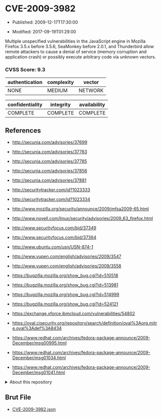 # CVE-2009-3982

- Published: 2009-12-17T17:30:00

- Modified: 2017-09-19T01:29:00

Multiple unspecified vulnerabilities in the JavaScript engine in Mozilla Firefox 3.5.x before 3.5.6, SeaMonkey before 2.0.1, and Thunderbird allow remote attackers to cause a denial of service (memory corruption and application crash) or possibly execute arbitrary code via unknown vectors.

### CVSS Score: **9.3**

| authentication | complexity | vector |
| --- | --- | --- |
| NONE | MEDIUM | NETWORK |

| confidentiality | integrity | availability |
| --- | --- | --- |
| COMPLETE | COMPLETE | COMPLETE |

## References

* http://secunia.com/advisories/37699

* http://secunia.com/advisories/37783

* http://secunia.com/advisories/37785

* http://secunia.com/advisories/37856

* http://secunia.com/advisories/37881

* http://securitytracker.com/id?1023333

* http://securitytracker.com/id?1023334

* http://www.mozilla.org/security/announce/2009/mfsa2009-65.html

* http://www.novell.com/linux/security/advisories/2009_63_firefox.html

* http://www.securityfocus.com/bid/37349

* http://www.securityfocus.com/bid/37364

* http://www.ubuntu.com/usn/USN-874-1

* http://www.vupen.com/english/advisories/2009/3547

* http://www.vupen.com/english/advisories/2009/3558

* https://bugzilla.mozilla.org/show_bug.cgi?id=510518

* https://bugzilla.mozilla.org/show_bug.cgi?id=513981

* https://bugzilla.mozilla.org/show_bug.cgi?id=514999

* https://bugzilla.mozilla.org/show_bug.cgi?id=524121

* https://exchange.xforce.ibmcloud.com/vulnerabilities/54802

* https://oval.cisecurity.org/repository/search/definition/oval%3Aorg.mitre.oval%3Adef%3A8434

* https://www.redhat.com/archives/fedora-package-announce/2009-December/msg00995.html

* https://www.redhat.com/archives/fedora-package-announce/2009-December/msg01034.html

* https://www.redhat.com/archives/fedora-package-announce/2009-December/msg01041.html

<details>
<summary>About this repository</summary> 

  This repository is part of the project [Live Hack CVE](https://github.com/Live-Hack-CVE). Main website can be found [www.live-hack.org](https://www.live-hack.org) 
  
  Made by [Sn0wAlice](https://github.com/Sn0wAlice) for the people that care about security and need to have a feed of the latest CVEs. Hope you enjoy it, don't forget to star the repo and follow me on [Twitter](https://twitter.com/Sn0wAlice) and [Github](https://github.com/Sn0wAlice). And that is my [personnal website](https://www.alice-snow.me/)

  - [Home Page](https://github.com/Live-Hack-CVE)
  - [Framework](https://github.com/Live-Hack-CVE/cve-framework)
  - [CVE database](https://github.com/Live-Hack-CVE/full_database)
  - [Changelog](https://github.com/Live-Hack-CVE/Changelog)
</details>

## Brut File

* [CVE-2009-3982.json](https://raw.githubusercontent.com/Live-Hack-CVE/full_database/main/cves/2009/CVE-2009-3982.json)

